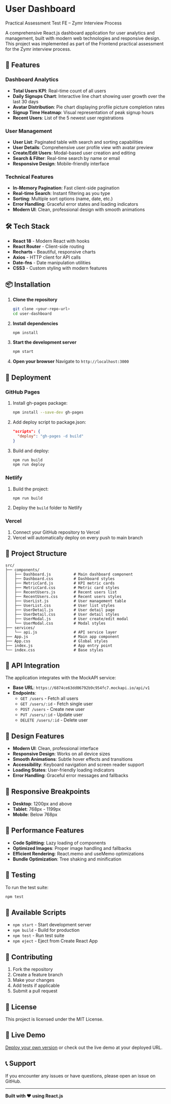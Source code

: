 # User Dashboard

Practical Assessment Test FE – Zymr Interview Process

A comprehensive React.js dashboard application for user analytics and management, built with modern web technologies and responsive design. This project was implemented as part of the Frontend practical assessment for the Zymr interview process.

## 🚀 Features

### Dashboard Analytics
- **Total Users KPI**: Real-time count of all users
- **Daily Signups Chart**: Interactive line chart showing user growth over the last 30 days
- **Avatar Distribution**: Pie chart displaying profile picture completion rates
- **Signup Time Heatmap**: Visual representation of peak signup hours
- **Recent Users**: List of the 5 newest user registrations

### User Management
- **User List**: Paginated table with search and sorting capabilities
- **User Details**: Comprehensive user profile view with avatar preview
- **Create/Edit Users**: Modal-based user creation and editing
- **Search & Filter**: Real-time search by name or email
- **Responsive Design**: Mobile-friendly interface

### Technical Features
- **In-Memory Pagination**: Fast client-side pagination
- **Real-time Search**: Instant filtering as you type
- **Sorting**: Multiple sort options (name, date, etc.)
- **Error Handling**: Graceful error states and loading indicators
- **Modern UI**: Clean, professional design with smooth animations

## 🛠️ Tech Stack

- **React 18** - Modern React with hooks
- **React Router** - Client-side routing
- **Recharts** - Beautiful, responsive charts
- **Axios** - HTTP client for API calls
- **Date-fns** - Date manipulation utilities
- **CSS3** - Custom styling with modern features

## 📦 Installation

1. **Clone the repository**
   ```bash
   git clone <your-repo-url>
   cd user-dashboard
   ```

2. **Install dependencies**
   ```bash
   npm install
   ```

3. **Start the development server**
   ```bash
   npm start
   ```

4. **Open your browser**
   Navigate to `http://localhost:3000`

## 🚀 Deployment

### GitHub Pages
1. Install gh-pages package:
   ```bash
   npm install --save-dev gh-pages
   ```

2. Add deploy script to package.json:
   ```json
   "scripts": {
     "deploy": "gh-pages -d build"
   }
   ```

3. Build and deploy:
   ```bash
   npm run build
   npm run deploy
   ```

### Netlify
1. Build the project:
   ```bash
   npm run build
   ```

2. Deploy the `build` folder to Netlify

### Vercel
1. Connect your GitHub repository to Vercel
2. Vercel will automatically deploy on every push to main branch

## 📁 Project Structure

```
src/
├── components/
│   ├── Dashboard.js          # Main dashboard component
│   ├── Dashboard.css         # Dashboard styles
│   ├── MetricCard.js         # KPI metric cards
│   ├── MetricCard.css        # Metric card styles
│   ├── RecentUsers.js        # Recent users list
│   ├── RecentUsers.css       # Recent users styles
│   ├── UserList.js           # User management table
│   ├── UserList.css          # User list styles
│   ├── UserDetail.js         # User detail page
│   ├── UserDetail.css        # User detail styles
│   ├── UserModal.js          # User create/edit modal
│   └── UserModal.css         # Modal styles
├── services/
│   └── api.js                # API service layer
├── App.js                    # Main app component
├── App.css                   # Global styles
├── index.js                  # App entry point
└── index.css                 # Base styles
```

## 🔧 API Integration

The application integrates with the MockAPI service:
- **Base URL**: `https://6874ce63dd06792b9c954fc7.mockapi.io/api/v1`
- **Endpoints**:
  - `GET /users` - Fetch all users
  - `GET /users/:id` - Fetch single user
  - `POST /users` - Create new user
  - `PUT /users/:id` - Update user
  - `DELETE /users/:id` - Delete user

## 🎨 Design Features

- **Modern UI**: Clean, professional interface
- **Responsive Design**: Works on all device sizes
- **Smooth Animations**: Subtle hover effects and transitions
- **Accessibility**: Keyboard navigation and screen reader support
- **Loading States**: User-friendly loading indicators
- **Error Handling**: Graceful error messages and fallbacks

## 📱 Responsive Breakpoints

- **Desktop**: 1200px and above
- **Tablet**: 768px - 1199px
- **Mobile**: Below 768px

## 🚀 Performance Features

- **Code Splitting**: Lazy loading of components
- **Optimized Images**: Proper image handling and fallbacks
- **Efficient Rendering**: React.memo and useMemo optimizations
- **Bundle Optimization**: Tree shaking and minification

## 🧪 Testing

To run the test suite:
```bash
npm test
```

## 📝 Available Scripts

- `npm start` - Start development server
- `npm build` - Build for production
- `npm test` - Run test suite
- `npm eject` - Eject from Create React App

## 🤝 Contributing

1. Fork the repository
2. Create a feature branch
3. Make your changes
4. Add tests if applicable
5. Submit a pull request

## 📄 License

This project is licensed under the MIT License.

## 🔗 Live Demo

[Deploy your own version](#deployment) or check out the live demo at your deployed URL.

## 📞 Support

If you encounter any issues or have questions, please open an issue on GitHub.

---

**Built with ❤️ using React.js**
